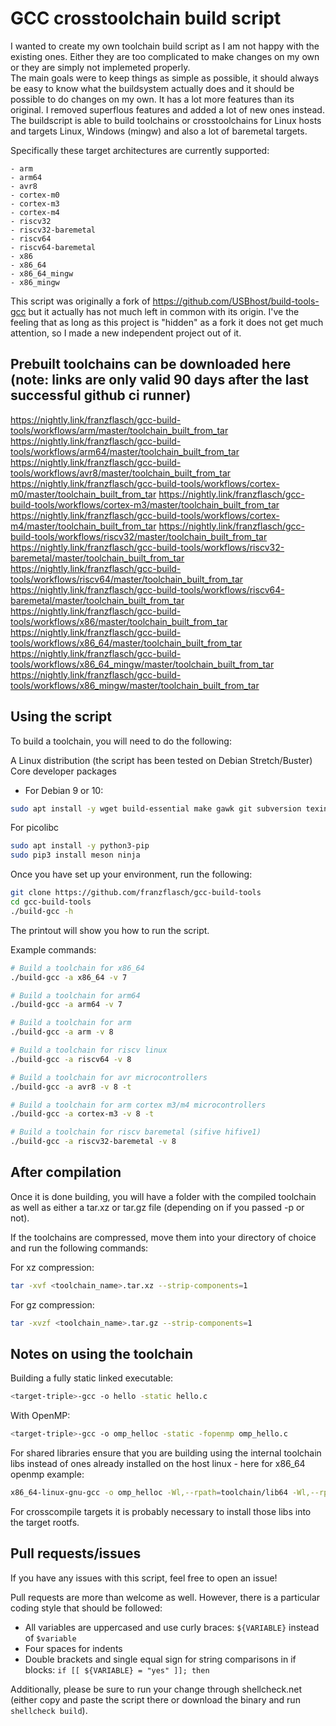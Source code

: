 # GCC crosstoolchain build script

I wanted to create my own toolchain build script as I am not happy with the existing ones. Either they are too complicated to make changes on my own or they are simply not implemeted properly.  
The main goals were to keep things as simple as possible, it should always be easy to know what the buildsystem actually does and it should be possible to do changes on my own. It has a lot more features than its original. I removed superflous features and added a lot of new ones instead.
The buildscript is able to build toolchains or crosstoolchains for Linux hosts and targets Linux, Windows (mingw) and also a lot of baremetal targets.

Specifically these target architectures are currently supported:

    - arm 
    - arm64 
    - avr8
    - cortex-m0 
    - cortex-m3 
    - cortex-m4 
    - riscv32 
    - riscv32-baremetal 
    - riscv64 
    - riscv64-baremetal 
    - x86 
    - x86_64 
    - x86_64_mingw 
    - x86_mingw 

This script was originally a fork of https://github.com/USBhost/build-tools-gcc but it actually has not much left in common with its origin. I've the feeling
that as long as this project is "hidden" as a fork it does not get much attention, so I made a new independent project out of it.

## Prebuilt toolchains can be downloaded here (note: links are only valid 90 days after the last successful github ci runner)

https://nightly.link/franzflasch/gcc-build-tools/workflows/arm/master/toolchain_built_from_tar
https://nightly.link/franzflasch/gcc-build-tools/workflows/arm64/master/toolchain_built_from_tar
https://nightly.link/franzflasch/gcc-build-tools/workflows/avr8/master/toolchain_built_from_tar
https://nightly.link/franzflasch/gcc-build-tools/workflows/cortex-m0/master/toolchain_built_from_tar
https://nightly.link/franzflasch/gcc-build-tools/workflows/cortex-m3/master/toolchain_built_from_tar
https://nightly.link/franzflasch/gcc-build-tools/workflows/cortex-m4/master/toolchain_built_from_tar
https://nightly.link/franzflasch/gcc-build-tools/workflows/riscv32/master/toolchain_built_from_tar
https://nightly.link/franzflasch/gcc-build-tools/workflows/riscv32-baremetal/master/toolchain_built_from_tar
https://nightly.link/franzflasch/gcc-build-tools/workflows/riscv64/master/toolchain_built_from_tar
https://nightly.link/franzflasch/gcc-build-tools/workflows/riscv64-baremetal/master/toolchain_built_from_tar
https://nightly.link/franzflasch/gcc-build-tools/workflows/x86/master/toolchain_built_from_tar
https://nightly.link/franzflasch/gcc-build-tools/workflows/x86_64/master/toolchain_built_from_tar
https://nightly.link/franzflasch/gcc-build-tools/workflows/x86_64_mingw/master/toolchain_built_from_tar
https://nightly.link/franzflasch/gcc-build-tools/workflows/x86_mingw/master/toolchain_built_from_tar

## Using the script

To build a toolchain, you will need to do the following:

A Linux distribution (the script has been tested on Debian Stretch/Buster)
Core developer packages
+ For Debian 9 or 10:  
```bash
sudo apt install -y wget build-essential make gawk git subversion texinfo autoconf autopoint pkg-config gettext txt2man liblzma-dev libssl-dev libz-dev flex bison libexpat1-dev rsync
```

For picolibc
```bash
sudo apt install -y python3-pip
sudo pip3 install meson ninja
```

Once you have set up your environment, run the following:

```bash
git clone https://github.com/franzflasch/gcc-build-tools
cd gcc-build-tools
./build-gcc -h
```

The printout will show you how to run the script.

Example commands:

```bash
# Build a toolchain for x86_64
./build-gcc -a x86_64 -v 7

# Build a toolchain for arm64
./build-gcc -a arm64 -v 7

# Build a toolchain for arm
./build-gcc -a arm -v 8

# Build a toolchain for riscv linux
./build-gcc -a riscv64 -v 8

# Build a toolchain for avr microcontrollers
./build-gcc -a avr8 -v 8 -t

# Build a toolchain for arm cortex m3/m4 microcontrollers
./build-gcc -a cortex-m3 -v 8 -t

# Build a toolchain for riscv baremetal (sifive hifive1)
./build-gcc -a riscv32-baremetal -v 8
```

## After compilation

Once it is done building, you will have a folder with the compiled toolchain as well as either a tar.xz or tar.gz file (depending on if you passed -p or not).

If the toolchains are compressed, move them into your directory of choice and run the following commands:

For xz compression:

```bash
tar -xvf <toolchain_name>.tar.xz --strip-components=1
```

For gz compression:

```bash
tar -xvzf <toolchain_name>.tar.gz --strip-components=1
```

## Notes on using the toolchain

Building a fully static linked executable:
```bash
<target-triple>-gcc -o hello -static hello.c
```

With OpenMP:
```bash
<target-triple>-gcc -o omp_helloc -static -fopenmp omp_hello.c
```

For shared libraries ensure that you are building using the internal toolchain libs instead of ones already installed on the host linux - here for x86_64 openmp example:
```bash
x86_64-linux-gnu-gcc -o omp_helloc -Wl,--rpath=toolchain/lib64 -Wl,--rpath=toolchain/x86_64-linux-gnu/lib/ -Wl,--dynamic-linker=toolchain/x86_64-linux-gnu/lib/ld-linux-x86-64.so.2 -fopenmp omp_hello.c
```
For crosscompile targets it is probably necessary to install those libs into the target rootfs.

## Pull requests/issues

If you have any issues with this script, feel free to open an issue!

Pull requests are more than welcome as well. However, there is a particular coding style that should be followed:

+ All variables are uppercased and use curly braces: ```${VARIABLE}``` instead of ```$variable```
+ Four spaces for indents
+ Double brackets and single equal sign for string comparisons in if blocks: ```if [[ ${VARIABLE} = "yes" ]]; then```

Additionally, please be sure to run your change through shellcheck.net (either copy and paste the script there or download the binary and run `shellcheck build`).
